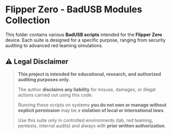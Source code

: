 # Flipper Zero - BadUSB Modules Collection

This folder contains various **BadUSB scripts** intended for the **Flipper Zero** device. Each suite is designed for a specific purpose, ranging from security auditing to advanced red teaming simulations.

## ⚠️ Legal Disclaimer

> **This project is intended for educational, research, and authorized auditing purposes only.**
>
> The author **disclaims any liability** for misuse, damages, or illegal actions carried out using this code.
>
> Running these scripts on systems **you do not own or manage without explicit permission** may be a **violation of local or international laws**.  
>
> Use this suite only in controlled environments (lab, red teaming, pentests, internal audits) and always with **prior written authorization**.
